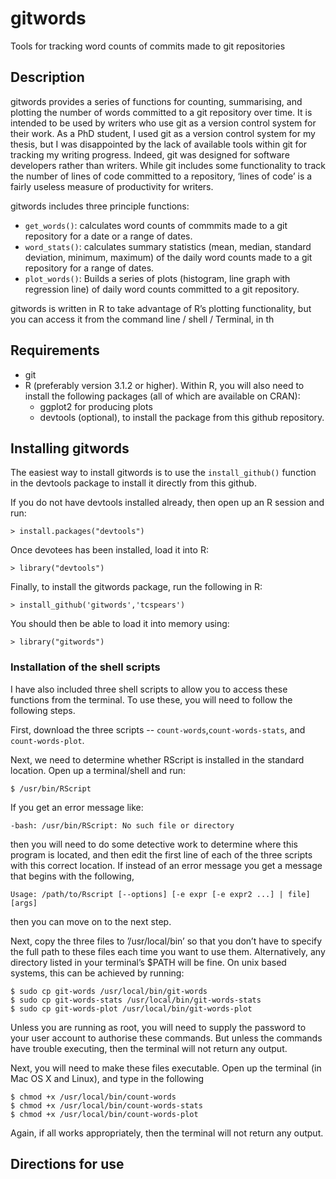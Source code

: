 # gitwords
Tools for tracking word counts of commits made to git repositories

## Description
gitwords provides a series of functions for counting, summarising, and plotting the number of words committed to a git repository over time. It is intended to be used by writers who use git as a version control system for their work. As a PhD student, I used git as a version control system for my thesis, but I was disappointed by the lack of available tools within git for tracking my writing progress. Indeed, git was designed for software developers rather than writers. While git includes some functionality to track the number of lines of code committed to a repository, ‘lines of code’ is a fairly useless measure of productivity for writers.

gitwords includes three principle functions:
* `get_words()`: calculates word counts of commmits made to a git repository for a date or a range of dates.
* `word_stats()`: calculates summary statistics (mean, median, standard deviation, minimum, maximum) of the daily word counts made to a git repository for a range of dates.
* `plot_words()`: Builds a series of plots (histogram, line graph with regression line) of daily word counts committed to a git repository.

gitwords is written in R to take advantage of R’s plotting functionality, but you can access it from the command line / shell / Terminal, in th




## Requirements
* git
* R (preferably version 3.1.2 or higher). Within R, you will also need to install the following packages (all of which are available on CRAN):
  * ggplot2 for producing plots
  * devtools (optional), to install the package from this github repository.

## Installing gitwords
The easiest way to install gitwords is to use the `install_github()` function in the devtools package to install it directly from this github.

If you do not have devtools installed already, then open up an R session and run:
```
> install.packages("devtools")
```
Once devotees has been installed, load it into R:
```
> library("devtools")
```
Finally, to install the gitwords package, run the following in R:
```
> install_github('gitwords','tcspears')
```
You should then be able to load it into memory using:
```
> library("gitwords")
```

### Installation of the shell scripts
I have also included three shell scripts to allow you to access  these functions from the terminal. To use these, you will need to follow the following steps.

First, download the three scripts -- `count-words`,`count-words-stats`, and `count-words-plot`. 

Next, we need to determine whether RScript is installed in the standard location. Open up a terminal/shell and run:
```
$ /usr/bin/RScript
```
If you get an error message like:
```
-bash: /usr/bin/RScript: No such file or directory 
```
then you will need to do some detective work to determine where this program is located, and then edit the first line of each of the three scripts with this correct location. If instead of an error message you get a message that begins with the following, 
```
Usage: /path/to/Rscript [--options] [-e expr [-e expr2 ...] | file] [args]
```
then you can move on to the next step.

Next, copy the three files to ’/usr/local/bin’ so that you don’t have to specify the full path to these files each time you want to use them. Alternatively, any directory listed in your terminal’s $PATH will be fine. On unix based systems, this can be achieved by running:
```
$ sudo cp git-words /usr/local/bin/git-words
$ sudo cp git-words-stats /usr/local/bin/git-words-stats
$ sudo cp git-words-plot /usr/local/bin/git-words-plot
```
Unless you are running as root, you will need to supply the password to your user account to authorise these commands. But unless the commands have trouble executing, then the terminal will not return any output.

Next, you will need to make these files executable. Open up the terminal (in Mac OS X and Linux), and type in the following
```
$ chmod +x /usr/local/bin/count-words
$ chmod +x /usr/local/bin/count-words-stats
$ chmod +x /usr/local/bin/count-words-plot
```
Again, if all works appropriately, then the terminal will not return any output.

## Directions for use

